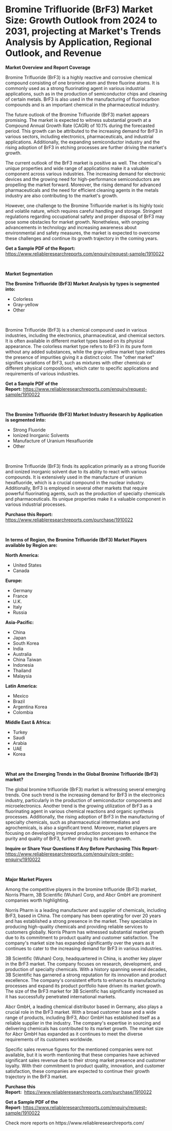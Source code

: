 <p><h1>Bromine Trifluoride (BrF3) Market Size: Growth Outlook from 2024 to 2031, projecting at Market's Trends Analysis by Application, Regional Outlook, and Revenue</h1></p><p><strong>Market Overview and Report Coverage</strong></p>
<p><p>Bromine Trifluoride (BrF3) is a highly reactive and corrosive chemical compound consisting of one bromine atom and three fluorine atoms. It is commonly used as a strong fluorinating agent in various industrial applications, such as in the production of semiconductor chips and cleaning of certain metals. BrF3 is also used in the manufacturing of fluorocarbon compounds and is an important chemical in the pharmaceutical industry.</p><p>The future outlook of the Bromine Trifluoride (BrF3) market appears promising. The market is expected to witness substantial growth at a Compound Annual Growth Rate (CAGR) of 10.1% during the forecasted period. This growth can be attributed to the increasing demand for BrF3 in various sectors, including electronics, pharmaceuticals, and industrial applications. Additionally, the expanding semiconductor industry and the rising adoption of BrF3 in etching processes are further driving the market's growth.</p><p>The current outlook of the BrF3 market is positive as well. The chemical's unique properties and wide range of applications make it a valuable component across various industries. The increasing demand for electronic devices and the growing need for high-performance semiconductors are propelling the market forward. Moreover, the rising demand for advanced pharmaceuticals and the need for efficient cleaning agents in the metals industry are also contributing to the market's growth.</p><p>However, one challenge to the Bromine Trifluoride market is its highly toxic and volatile nature, which requires careful handling and storage. Stringent regulations regarding occupational safety and proper disposal of BrF3 may pose some obstacles for market growth. Nonetheless, with ongoing advancements in technology and increasing awareness about environmental and safety measures, the market is expected to overcome these challenges and continue its growth trajectory in the coming years.</p></p>
<p><strong>Get a Sample PDF of the Report:</strong> <a href="https://www.reliableresearchreports.com/enquiry/request-sample/1910022">https://www.reliableresearchreports.com/enquiry/request-sample/1910022</a></p>
<p>&nbsp;</p>
<p><strong>Market Segmentation</strong></p>
<p><strong>The Bromine Trifluoride (BrF3) Market Analysis by types is segmented into:</strong></p>
<p><ul><li>Colorless</li><li>Gray-yellow</li><li>Other</li></ul></p>
<p>&nbsp;</p>
<p><p>Bromine Trifluoride (BrF3) is a chemical compound used in various industries, including the electronics, pharmaceutical, and chemical sectors. It is often available in different market types based on its physical appearance. The colorless market type refers to BrF3 in its pure form without any added substances, while the gray-yellow market type indicates the presence of impurities giving it a distinct color. The "other market" signifies variations of BrF3, such as mixtures with other chemicals or different physical compositions, which cater to specific applications and requirements of various industries.</p></p>
<p><strong>Get a Sample PDF of the Report:</strong>&nbsp;<a href="https://www.reliableresearchreports.com/enquiry/request-sample/1910022">https://www.reliableresearchreports.com/enquiry/request-sample/1910022</a></p>
<p>&nbsp;</p>
<p><strong>The Bromine Trifluoride (BrF3) Market Industry Research by Application is segmented into:</strong></p>
<p><ul><li>Strong Fluoride</li><li>Ionized Inorganic Solvents</li><li>Manufacture of Uranium Hexafluoride</li><li>Other</li></ul></p>
<p>&nbsp;</p>
<p><p>Bromine Trifluoride (BrF3) finds its application primarily as a strong fluoride and ionized inorganic solvent due to its ability to react with various compounds. It is extensively used in the manufacture of uranium hexafluoride, which is a crucial compound in the nuclear industry. Additionally, BrF3 is employed in several other markets that require powerful fluorinating agents, such as the production of specialty chemicals and pharmaceuticals. Its unique properties make it a valuable component in various industrial processes.</p></p>
<p><strong>Purchase this Report:</strong>&nbsp; <a href="https://www.reliableresearchreports.com/purchase/1910022">https://www.reliableresearchreports.com/purchase/1910022</a></p>
<p>&nbsp;</p>
<p><strong>In terms of Region, the Bromine Trifluoride (BrF3) Market Players available by Region are:</strong></p>
<p>
    <p> <strong> North America: </strong>
        <ul>
            <li>United States</li>
            <li>Canada</li>
        </ul>
        </p> 
    <p> <strong> Europe: </strong>
        <ul>
            <li>Germany</li>
            <li>France</li>
            <li>U.K.</li>
            <li>Italy</li>
            <li>Russia</li>
        </ul>
        </p> 
    <p> <strong> Asia-Pacific: </strong>
        <ul>
            <li>China</li>
            <li>Japan</li>
            <li>South Korea</li>
            <li>India</li>
            <li>Australia</li>
            <li>China Taiwan</li>
            <li>Indonesia</li>
            <li>Thailand</li>
            <li>Malaysia</li>
        </ul>
        </p> 
    <p> <strong> Latin America: </strong>
        <ul>
            <li>Mexico</li>
            <li>Brazil</li>
            <li>Argentina Korea</li>
            <li>Colombia</li>
        </ul>
        </p> 
    <p> <strong> Middle East & Africa: </strong>
        <ul>
            <li>Turkey</li>
            <li>Saudi</li>
            <li>Arabia</li>
            <li>UAE</li>
            <li>Korea</li>
        </ul>
    </p>
    </p>
<p>&nbsp;</p>
<p><strong>What are the Emerging Trends in the Global Bromine Trifluoride (BrF3) market?</strong></p>
<p><p>The global bromine trifluoride (BrF3) market is witnessing several emerging trends. One such trend is the increasing demand for BrF3 in the electronics industry, particularly in the production of semiconductor components and microelectronics. Another trend is the growing utilization of BrF3 as a fluorinating agent in various chemical reactions and organic synthesis processes. Additionally, the rising adoption of BrF3 in the manufacturing of specialty chemicals, such as pharmaceutical intermediates and agrochemicals, is also a significant trend. Moreover, market players are focusing on developing improved production processes to enhance the purity and quality of BrF3, further driving its market growth.</p></p>
<p><strong>Inquire or Share Your Questions If Any Before Purchasing This Report</strong>- <a href="https://www.reliableresearchreports.com/enquiry/pre-order-enquiry/1910022">https://www.reliableresearchreports.com/enquiry/pre-order-enquiry/1910022</a></p>
<p>&nbsp;</p>
<p><strong>Major Market Players</strong></p>
<p><p>Among the competitive players in the bromine trifluoride (BrF3) market, Norris Pharm, 3B Scientific (Wuhan) Corp, and Abcr GmbH are prominent companies worth highlighting. </p><p>Norris Pharm is a leading manufacturer and supplier of chemicals, including BrF3, based in China. The company has been operating for over 20 years and has established a strong presence in the market. They specialize in producing high-quality chemicals and providing reliable services to customers globally. Norris Pharm has witnessed substantial market growth due to its commitment to product quality and customer satisfaction. The company's market size has expanded significantly over the years as it continues to cater to the increasing demand for BrF3 in various industries.</p><p>3B Scientific (Wuhan) Corp, headquartered in China, is another key player in the BrF3 market. The company focuses on research, development, and production of specialty chemicals. With a history spanning several decades, 3B Scientific has garnered a strong reputation for its innovation and product excellence. The company's consistent efforts to enhance its manufacturing processes and expand its product portfolio have driven its market growth. The size of the BrF3 market for 3B Scientific has significantly increased as it has successfully penetrated international markets.</p><p>Abcr GmbH, a leading chemical distributor based in Germany, also plays a crucial role in the BrF3 market. With a broad customer base and a wide range of products, including BrF3, Abcr GmbH has established itself as a reliable supplier in the industry. The company's expertise in sourcing and delivering chemicals has contributed to its market growth. The market size for Abcr GmbH has expanded as it continues to meet the diverse requirements of its customers worldwide.</p><p>Specific sales revenue figures for the mentioned companies were not available, but it is worth mentioning that these companies have achieved significant sales revenue due to their strong market presence and customer loyalty. With their commitment to product quality, innovation, and customer satisfaction, these companies are expected to continue their growth trajectory in the BrF3 market.</p></p>
<p><strong>Purchase this Report:</strong>&nbsp;&nbsp;<a href="https://www.reliableresearchreports.com/purchase/1910022">https://www.reliableresearchreports.com/purchase/1910022</a></p>
<p></p>
<p><strong>Get a Sample PDF of the Report:</strong>&nbsp;<a href="https://www.reliableresearchreports.com/enquiry/request-sample/1910022">https://www.reliableresearchreports.com/enquiry/request-sample/1910022</a></p>
<p>Check more reports on https://www.reliableresearchreports.com/</p>
